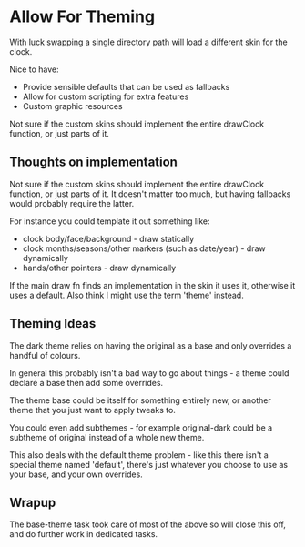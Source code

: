 Allow For Theming
=================

With luck swapping a single directory path will load a different skin for the clock.

Nice to have:
* Provide sensible defaults that can be used as fallbacks
* Allow for custom scripting for extra features
* Custom graphic resources

Not sure if the custom skins should implement the entire drawClock function, or just parts of it.


Thoughts on implementation
--------------------------

Not sure if the custom skins should implement the entire drawClock function, or just parts of it.
It doesn't matter too much, but having fallbacks would probably require the latter.

For instance you could template it out something like:

* clock body/face/background - draw statically
* clock months/seasons/other markers (such as date/year) - draw dynamically
* hands/other pointers - draw dynamically

If the main draw fn finds an implementation in the skin it uses it, otherwise it uses a default.
Also think I might use the term 'theme' instead.


Theming Ideas
-------------

The dark theme relies on having the original as a base and only overrides a handful of colours.

In general this probably isn't a bad way to go about things - a theme could declare a base then add some overrides.

The theme base could be itself for something entirely new, or another theme that you just want to apply tweaks to.

You could even add subthemes - for example original-dark could be a subtheme of original instead of a whole new theme.

This also deals with the default theme problem - like this there isn't a special theme named 'default', there's just whatever you choose to use as your base, and your own overrides.


Wrapup
------

The base-theme task took care of most of the above so will close this off, and do further work in dedicated tasks.


